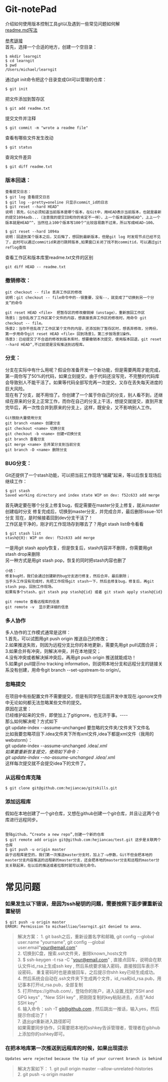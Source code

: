 # Git-notePad
介绍如何使用版本控制工具git以及遇到一些常见问题如何解<br>
[readme.md写法](https://blog.csdn.net/htwhtw123/article/details/77069581)

[参考链接](https://www.liaoxuefeng.com/wiki/0013739516305929606dd18361248578c67b8067c8c017b000)<br>
首先，选择一个合适的地方，创建一个空目录：<br/>
```
$ mkdir learngit
$ cd learngit
$ pwd
/Users/michael/learngit
```
通过git init命令把这个目录变成Git可以管理的仓库：<br>
```
$ git init
```
把文件添加到暂存区<br>
```
$ git add readme.txt 
```
提交文件并注释
```
$ git commit -m "wrote a readme file" 
```
查看有哪些文件发生改动
```
$ git status 
```
查询文件差异
```
$ git diff readme.txt 
```
### 版本回退：
```
查看提交日志：
$ git log 查看提交日志
$ git log --pretty=oneline 只显示commit_id的日志
$ git reset --hard HEAD^
说明：首先，Git必须知道当前版本是哪个版本，在Git中，用HEAD表示当前版本，也就是最新的提交1094adb...（注意我的提交ID和你的肯定不一样），上一个版本就是HEAD^，上上一个版本就是HEAD^^，当然往上100个版本写100个^比较容易数不过来，所以写成HEAD~100。

$ git reset --hard 1094a
说明：回退到某个版本之后，又后悔了，想回到最新版本，但是git log 时发现节点已经不见了，此时可以通过commitid来进行跳转版本,如果窗口关闭了找不到commitid，可以通过git reflog查找
```

查看工作区和版本库里readme.txt文件的区别
```
git diff HEAD -- readme.txt
```

### 撤销修改：
```
git checkout -- file 丢弃工作区的修改
说明：git checkout -- file命令中的--很重要，没有--，就变成了“切换到另一个分支”的命令

git reset HEAD <file>  把暂存区的修改撤销掉（unstage），重新放回工作区
场景1：当你乱改了工作区某个文件的内容，想直接丢弃工作区的修改时，用命令 git checkout -- file。
场景2：当你不但乱改了工作区某个文件的内容，还添加到了暂存区时，想丢弃修改，分两份，第一步用命令git reset HEAD <file> 回到场景1，第二步按场景1操作。
场景3：已经提交了不合适的修改到版本库时，想要撤销本次提交，使用版本回退，git reset --hard HEAD^,不过前提是没有推送到远程库。
```

### 分支：
分支在实际中有什么用呢？假设你准备开发一个新功能，但是需要两周才能完成，第一周你写了50%的代码，如果立刻提交，由于代码还没写完，不完整的代码库会导致别人不能干活了。如果等代码全部写完再一次提交，又存在丢失每天进度的巨大风险。<br>
现在有了分支，就不用怕了。你创建了一个属于你自己的分支，别人看不到，还继续在原来的分支上正常工作，而你在自己的分支上干活，想提交就提交，直到开发完毕后，再一次性合并到原来的分支上，这样，既安全，又不影响别人工作。<br>
```
Git鼓励大量使用分支
git branch <name> 创建分支
git checkout <name> 切换分支
git checkout -b <name> 创建+切换分支
git branch 查看分支
git merge <name> 合并某分支到当前分支
git branch -D <name> 删除分支
```

### BUG分支：
Git还提供了一个stash功能，可以把当前工作现场“储藏”起来，等以后恢复现场后继续工作：<br>
```
$ git stash
Saved working directory and index state WIP on dev: f52c633 add merge
```
首先确定要在哪个分支上修复bug，假定需要在master分支上修复，就从master创建临时分支
修复完成后，切换到master分支，并完成合并，最后删除issue-101分支
现在，是时候接着回到dev分支干活了！<br>
工作区是干净的，刚才的工作现场存到哪去了？用git stash list命令看看
```
$ git stash list
stash@{0}: WIP on dev: f52c633 add merge
```
一是用git stash apply恢复，但是恢复后，stash内容并不删除，你需要用git stash drop来删除<br>
另一种方式是用git stash pop，恢复的同时把stash内容也删了<br>
```
小结：
修复bug时，我们会通过创建新的bug分支进行修复，然后合并，最后删除；
当手头工作没有完成时，先把工作现场git stash一下，然后去修复bug，修复后，再git stash pop，回到工作现场。
如果有多个stash，git stash pop stash@{id} 或者 git stash apply stash@{id}
```

```
git remote 查看远程库的信息
git remote -v  显示更详细的信息
```

### 多人协作
多人协作的工作模式通常是这样：<br>
1.首先，可以试图用git push origin <branch-name>推送自己的修改；<br>
2.如果推送失败，则因为远程分支比你的本地更新，需要先用git pull试图合并；<br>
3.如果合并有冲突，则解决冲突，并在本地提交；<br>
4.没有冲突或者解决掉冲突后，再用git push origin <branch-name>推送就能成功！<br>
5.如果git pull提示no tracking information，则说明本地分支和远程分支的链接关系没有创建，用命令git branch --set-upstream-to <branch-name> origin/<branch-name>。
  
### 忽略提交
在项目中有些配置文件不需要提交，但是有同学在后面开发中发现在.igonore文件中无论如何都无法忽略某些文件的提交。<br>
原因在这里：<br>
已经维护起来的文件，即使加上了gitignore，也无济于事。----<br>
那么如何解决呢？方式如下<br>
git update-index --assume-unchanged   要忽略的文件夹/文件夹下文件名<br>
比如我要忽略项目下.idea文件夹下所有xml文件,idea下都是xml文件（我用的webstorm）：<br>
git update-index --assume-unchanged   .idea/*.xml<br>
如果要重新恢复提交，使用如下命令：<br>
git update-index --no-assume-unchanged   .idea/*.xml<br>
这样每次提交就不会提交idea下的文件了。<br>



### 从远程仓库克隆
```
$ git clone git@github.com:hejiancao/gitskills.git
```

### 添加远程库
假如在本地创建了一个git仓库，又想在github创建一个git仓库，并且让这两个仓库进行远程同步。
```

登陆github，“Create a new repo”,创建一个新的仓库
$ git remote add origin git@github.com:hejiancao/test.git 这步是关联两个仓库
$ git push -u origin master
由于远程库是空的，我们第一次推送master分支时，加上了-u参数，Git不但会把本地的master分支内容推送的远程新的master分支，还会把本地的master分支和远程的master分支关联起来，在以后的推送或者拉取时就可以简化命令。
```


# 常见问题
### 如果发生以下错误，是因为ssh秘钥的问题，需要按照下面步骤重新设置秘钥
```
$ git push -u origin master
ERROR: Permission to michaelliao/learngit.git denied to anna.
```
>解决方案：
	1. git bash之后，重新设置名字和邮箱, git config --global user.name "yourname", git config --global user.email“your@email.com"<br>
	2. 切换到C盘，搜索.ssh文件夹，删除known_hosts文件<br>
	3. $ ssh-keygen -t rsa -C "your@email.com" , 直接点回车，说明会在默认文件id_rsa上生成ssh key , 然后系统要求输入密码，直接按回车表示不设密码， 重复密码时也是直接回车，之后提示你shh key已经生成成功。<br>
	4. 然后系统会自动在.ssh文件夹下生成两个文件，id_rsa和id_rsa.pub，用记事本打开id_rsa.pub，全部复制<br>
	5. 打开https://github.com/，登陆你的账户，进入设置,找到"SSH and GPG keys" ,  "New SSH key" ,  把刚刚复制的key粘贴进去，点击"Add SSH key"<br>
	6. 输入命令：ssh -T git@github.com , 然后跳出一推话，输入yes，然后提示你成功了！<br>
	7. 退出git重新进入路径即可<br>
如果需要同步协作，只需要把本地的sshkey告诉管理者，管理者在gibhub上添加你的sshkey即可。<br>

### 在把本地库第一次推送到远程库的时候，如果出现提示
```
Updates were rejected because the tip of your current branch is behind
```
>解决方案如下：
	1. git pull origin master --allow-unrelated-histories<br>
	2. git push -u origin master<br>




















